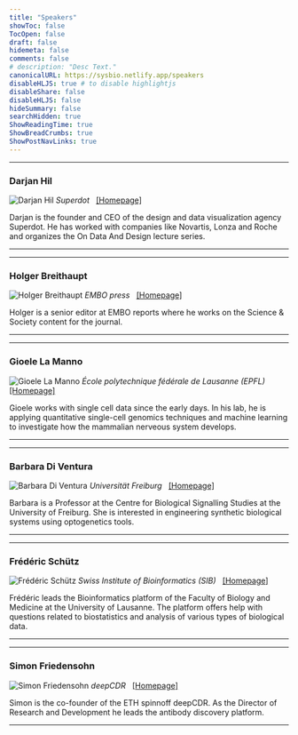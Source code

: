 ```yaml
---
title: "Speakers"
showToc: false
TocOpen: false
draft: false
hidemeta: false
comments: false
# description: "Desc Text."
canonicalURL: https://sysbio.netlify.app/speakers
disableHLJS: true # to disable highlightjs
disableShare: false
disableHLJS: false
hideSummary: false
searchHidden: true
ShowReadingTime: true
ShowBreadCrumbs: true
ShowPostNavLinks: true
---
```


---

### Darjan Hil
<!-- adding the '#speaker' to the image URL adds some css over the assets/css/custom.css file -->
![Darjan Hil](images/darjan.jpg#speaker)
*Superdot* &nbsp; [[Homepage]](https://www.superdot.studio/)

Darjan is the founder and CEO of the design and data visualization agency Superdot. He has worked with companies like Novartis, Lonza and Roche and organizes the On Data And Design lecture series.

---


---

### Holger Breithaupt
<!-- adding the '#speaker' to the image URL adds some css over the assets/css/custom.css file -->
![Holger Breithaupt](images/holger.jpg#speaker)
*EMBO press* &nbsp; [[Homepage]](https://www.embopress.org/editors)

Holger is a senior editor at EMBO reports where he works on the Science & Society content for the journal.

---


---

### Gioele La Manno
<!-- adding the '#speaker' to the image URL adds some css over the assets/css/custom.css file -->
![Gioele La Manno](images/gioele.jpg#speaker)
*École polytechnique fédérale de Lausanne (EPFL)* &nbsp; [[Homepage]](https://gioelelamanno.com/)

Gioele works with single cell data since the early days. In his lab, he is applying quantitative single-cell genomics techniques and machine learning to investigate how the mammalian nerveous system develops.

---


---

### Barbara Di Ventura
<!-- adding the '#speaker' to the image URL adds some css over the assets/css/custom.css file -->
![Barbara Di Ventura](images/diventura.jpg#speaker)
*Universität Freiburg* &nbsp; [[Homepage]](https://www.bioss.uni-freiburg.de/de/prof-dr-barbara-di-ventura/)

Barbara is a Professor at the Centre for Biological Signalling Studies at the University of Freiburg. She is interested in engineering synthetic biological systems using optogenetics tools.

---


---

### Frédéric Schütz
<!-- adding the '#speaker' to the image URL adds some css over the assets/css/custom.css file -->
![Frédéric Schütz](images/frederic.jpg#speaker)
*Swiss Institute of Bioinformatics (SIB)* &nbsp; [[Homepage]](https://www.sib.swiss/frederic-schuetz-group)

Frédéric leads the Bioinformatics platform of the Faculty of Biology and Medicine at the University of Lausanne. The platform offers help with questions related to biostatistics and analysis of various types of biological data.

---



---

### Simon Friedensohn
<!-- adding the '#speaker' to the image URL adds some css over the assets/css/custom.css file -->
![Simon Friedensohn](images/simon.jpg#speaker)
*deepCDR* &nbsp; [[Homepage]](https://www.deepcdr.com/)

Simon is the co-founder of the ETH spinnoff deepCDR. As the Director of Research and Development he leads the antibody discovery platform. 

---

